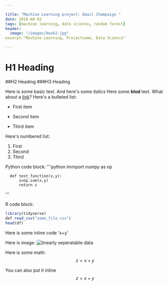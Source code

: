 ```yaml
---

title: "Machine Learning project: Email Champaign "
date: 2018-08-02
tags: [machine learning, data science, random forest]
header:
  image: "/images/book2.jpg"
excerpt:"Machine Learning, Projectname, Data Science"

---
```

 
 # H1 Heading
 ##H2 Heading
 ###H3 Heading
 
 Here is some basic text.
 And here's some *italics*
 Here some **blod** text.
 What about a [link](https://github.com/veronicayitingyan)?
 Here's a bulleted list:
 * First item
 + Second item
 - Third item
 
 Here's numbered list:
 1. First
 2. Second
 3. Third
 
 Python code block:
 '''python
      immport numpy as np
      
      def test_function(x,y):
          z=np.sum(x,y)
          return z
      
 '''

R code block:

```r
library(tidyverse)
def read_csv("some_file.csv")
head(df)
```

Here is some inline code 'x+y'

Here is image: 
<img src="{{ site.url }}{{ site.baseurl }}/images/book4.jpg" alt="linearly seperatable data">

Here is some math:
$$z=x+y$$

You can also put it inline $$z=x+y$$




